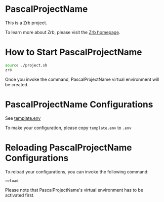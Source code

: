 # PascalProjectName

This is a Zrb project.

To learn more about Zrb, please visit the [Zrb homepage](https://pypi.org/project/zrb/).


# How to Start PascalProjectName

```bash
source ./project.sh
zrb
```

Once you invoke the command, PascalProjectName virtual environment will be created.

# PascalProjectName Configurations

See [template.env](template.env)

To make your configuration, please copy `template.env` to `.env`


# Reloading PascalProjectName Configurations

To reload your configurations, you can invoke the following command:

```bash
reload
```

Please note that PascalProjectName's virtual environment has to be activated first.